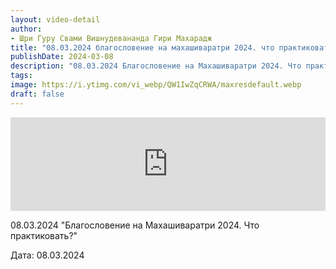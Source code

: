 ```yaml
---
layout: video-detail
author:
- Шри Гуру Свами Вишнудевананда Гири Махарадж
title: "08.03.2024 благословение на махашиваратри 2024. что практиковать?"
publishDate: 2024-03-08
description: "08.03.2024 Благословение на Махашиваратри 2024. Что практиковать?  Дата  08.03.2024"
tags: 
image: https://i.ytimg.com/vi_webp/QW1IwZqCRWA/maxresdefault.webp
draft: false
---
```


<iframe width="100%" src="https://www.youtube.com/embed/QW1IwZqCRWA" frameborder="0" allowfullscreen=""></iframe> 

 08.03.2024 "Благословение на Махашиваратри 2024\. Что практиковать?"

 Дата: 08.03.2024

  

 